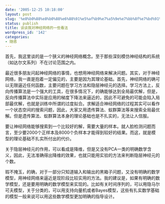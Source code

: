 ```yaml
---
date: '2005-12-25 10:18:00'
layout: post
slug: '%e8%b0%88%e8%b0%88%e6%88%91%e5%af%b9%e7%a5%9e%e7%bb%8f%e7%bd%91%e7%bb%9c%e7%9a%84%e4%b8%80%e4%ba%9b%e7%9c%8b%e6%b3%95'
status: publish
title: 谈谈我对神经网络的一些看法
wordpress_id: '142'
categories:
- 随感
---
```


首先，我这里谈的是一个狭义的神经网络概念。至于那些深刻模仿神经结构的系统（如达尔文系列）不在讨论范围之内。


最近很多朋友问起神经网络的事情，也想用神经网络来解决问题。其实，对于神经网络，我一直是抱着一定偏见的，主要是因为其理论基础。首先，神经网络的确可以无限逼近任何函数，主要问题在学习方法和隐层神经元的选择。学习方法上，反向传播算法是一个强大的工具，在很多情况下，的确能够达到全局最优解，但是，反向传播算法中实际是应用的梯度下降法来逼近的，因此不可避免的可能会陷入局部最优解，也就是训练中所谓的过度拟合。求解适合神经网络的过程其实可以看作一个状态空间的搜索问题，因此，大家又用遗传算法、蚁群算法等来搜索全局最优解。但是遗传算法、蚁群算法本身的理论基础也是不扎实的，无法让人信服。


要让神经网络能够搜索到一个比较好的解，需要大量的样本。就人脸检测问题而言，至少要2000个正样本及8000个负样本才能得到较好的结果。而这，就是模型的理论基础不扎实所付出的代价。


关于隐层神经元的作用，可以看成是降维，但是又没有PCA一类的明确数学含义，因此，无法准确得出降维的效果，也就只能用实验的方法来判断隐层神经元的个数。


瑕不掩玉，的确，对于一部分只知道输入和输出的黑箱子问题，又没有明确的数学模型，用神经网络来逼近是现阶段比较实用的方法。我的建议是，如果有明确的数学模型，还是要用明确的数学模型来实现的。比如有关时间序列的，可以用隐马尔可夫模型，关于分类的，可以用支持向量机或者Bayes模型，这些有扎实数学基础的模型一般来说可以用这些数学模型更加明确的指导设计。
